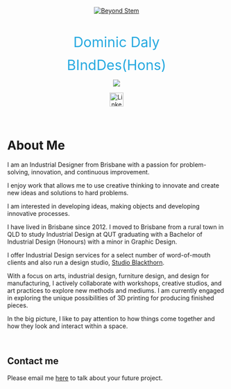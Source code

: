 <p align="center">
  <a href="https://www.linkedin.com/in/dominic-daly-6256a5157">
    <img src="https://avatars.githubusercontent.com/u/108104975?s=400&u=357d70b6065bbd71d9e13eb3b7eb12cec59c85a3&v=4" alt="Beyond Stem" /></a>
</p>



 <br/>

<p align="center"><span style="color: #26A9E0; font-size: 32px;">Dominic Daly</span></p>
<p align="center"><span style="color: #26A9E0; font-size: 32px;">BIndDes(Hons)</span></p>
<p align="center">
  <!-- Typing SVG by DenverCoder1 - https://github.com/DenverCoder1/readme-typing-svg -->
  <a href="https://github.com/DenverCoder1/readme-typing-svg">
    <img src="https://readme-typing-svg.demolab.com/?lines=Industrial%20Designer%20;Interested%20in%20Problem%20Solving%20;Creative%20Thinking%20;Research%20and%20Development%20;7%2B%20years%20of%20Rapid%20Prototyping%20experience%20;Always%20learning%20new%20things&font=Fira%20Code&center=true&width=600&height=45&color=#26A9E0&vCenter=true&pause=900&size=37" /></a>
</p>
<!-- Social icons section -->
<p align="center">
  <a href="https://www.linkedin.com/in/dominic-daly-6256a5157"><img width="32px" alt="LinkedIn" title="LinkedIn" src="https://i.imgur.com/78apom3.png"/></a>
<br/>
<br/>
<br/>

# About Me

I am an Industrial Designer from Brisbane with a passion for problem-solving, innovation, and continuous improvement. 

I enjoy work that allows me to use creative thinking to innovate and create new ideas and solutions to hard problems. 

I am interested in developing ideas, making objects and developing innovative processes. 

I have lived in Brisbane since 2012. I moved to Brisbane from a rural town in QLD to study Industrial Design at QUT graduating with a Bachelor of Industrial Design (Honours) with a minor in Graphic Design.

I offer Industrial Design services for a select number of word-of-mouth clients and also run a design studio, [Studio Blackthorn](http://www.studioblackthorn.com.au). 

With a focus on arts, industrial design, furniture design, and design for manufacturing, I actively collaborate with workshops, creative studios, and art practices to explore new methods and mediums. I am currently engaged in exploring the unique possibilities of 3D printing for producing finished pieces. 

In the big picture, I like to pay attention to how things come together and how they look and interact within a space.

 <br/>

## Contact me

Please email me [here](mailto:dominic@beyondstem.com.au) to talk about your future project.
